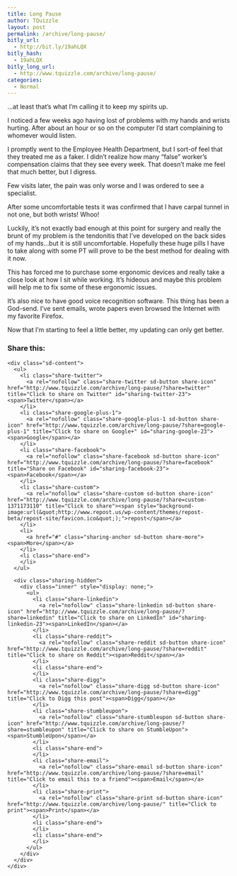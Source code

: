 ```yaml
---
title: Long Pause
author: TQuizzle
layout: post
permalink: /archive/long-pause/
bitly_url:
  - http://bit.ly/19ahLQX
bitly_hash:
  - 19ahLQX
bitly_long_url:
  - http://www.tquizzle.com/archive/long-pause/
categories:
  - Normal
---
```

&#8230;at least that&#8217;s what I&#8217;m calling it to keep my spirits up.

I noticed a few weeks ago having lost of problems with my hands and wrists hurting. After about an hour or so on the computer I&#8217;d start complaining to whomever would listen.

I promptly went to the Employee Health Department, but I sort-of feel that they treated me as a faker. I didn&#8217;t realize how many &#8220;false&#8221; worker&#8217;s compensation claims that they see every week. That doesn&#8217;t make me feel that much better, but I digress.

Few visits later, the pain was only worse and I was ordered to see a specialist.

After some uncomfortable tests it was confirmed that I have carpal tunnel in not one, but both wrists! Whoo!

Luckily, it&#8217;s not exactly bad enough at this point for surgery and really the brunt of my problem is the tendonitis that I&#8217;ve developed on the back sides of my hands&#8230;but it is still uncomfortable. Hopefully these huge pills I have to take along with some PT will prove to be the best method for dealing with it now.

This has forced me to purchase some ergonomic devices and really take a close look at how I sit while working. It&#8217;s hideous and maybe this problem will help me to fix some of these ergonomic issues.

It&#8217;s also nice to have good voice recognition software. This thing has been a God-send. I&#8217;ve sent emails, wrote papers even browsed the Internet with my favorite Firefox.

Now that I&#8217;m starting to feel a little better, my updating can only get better.

<div class="sharedaddy sd-sharing-enabled">
  <div class="robots-nocontent sd-block sd-social sd-social-icon-text sd-sharing">
    <h3 class="sd-title">
      Share this:
    </h3>
    
    <div class="sd-content">
      <ul>
        <li class="share-twitter">
          <a rel="nofollow" class="share-twitter sd-button share-icon" href="http://www.tquizzle.com/archive/long-pause/?share=twitter" title="Click to share on Twitter" id="sharing-twitter-23"><span>Twitter</span></a>
        </li>
        <li class="share-google-plus-1">
          <a rel="nofollow" class="share-google-plus-1 sd-button share-icon" href="http://www.tquizzle.com/archive/long-pause/?share=google-plus-1" title="Click to share on Google+" id="sharing-google-23"><span>Google</span></a>
        </li>
        <li class="share-facebook">
          <a rel="nofollow" class="share-facebook sd-button share-icon" href="http://www.tquizzle.com/archive/long-pause/?share=facebook" title="Share on Facebook" id="sharing-facebook-23"><span>Facebook</span></a>
        </li>
        <li class="share-custom">
          <a rel="nofollow" class="share-custom sd-button share-icon" href="http://www.tquizzle.com/archive/long-pause/?share=custom-1371173110" title="Click to share"><span style="background-image:url(&quot;http://www.repost.us/wp-content/themes/repost-beta/repost-site/favicon.ico&quot;);">repost</span></a>
        </li>
        <li>
          <a href="#" class="sharing-anchor sd-button share-more"><span>More</span></a>
        </li>
        <li class="share-end">
        </li>
      </ul>
      
      <div class="sharing-hidden">
        <div class="inner" style="display: none;">
          <ul>
            <li class="share-linkedin">
              <a rel="nofollow" class="share-linkedin sd-button share-icon" href="http://www.tquizzle.com/archive/long-pause/?share=linkedin" title="Click to share on LinkedIn" id="sharing-linkedin-23"><span>LinkedIn</span></a>
            </li>
            <li class="share-reddit">
              <a rel="nofollow" class="share-reddit sd-button share-icon" href="http://www.tquizzle.com/archive/long-pause/?share=reddit" title="Click to share on Reddit"><span>Reddit</span></a>
            </li>
            <li class="share-end">
            </li>
            <li class="share-digg">
              <a rel="nofollow" class="share-digg sd-button share-icon" href="http://www.tquizzle.com/archive/long-pause/?share=digg" title="Click to Digg this post"><span>Digg</span></a>
            </li>
            <li class="share-stumbleupon">
              <a rel="nofollow" class="share-stumbleupon sd-button share-icon" href="http://www.tquizzle.com/archive/long-pause/?share=stumbleupon" title="Click to share on StumbleUpon"><span>StumbleUpon</span></a>
            </li>
            <li class="share-end">
            </li>
            <li class="share-email">
              <a rel="nofollow" class="share-email sd-button share-icon" href="http://www.tquizzle.com/archive/long-pause/?share=email" title="Click to email this to a friend"><span>Email</span></a>
            </li>
            <li class="share-print">
              <a rel="nofollow" class="share-print sd-button share-icon" href="http://www.tquizzle.com/archive/long-pause/" title="Click to print"><span>Print</span></a>
            </li>
            <li class="share-end">
            </li>
            <li class="share-end">
            </li>
          </ul>
        </div>
      </div>
    </div>
  </div>
</div>